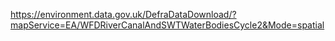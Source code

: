 https://environment.data.gov.uk/DefraDataDownload/?mapService=EA/WFDRiverCanalAndSWTWaterBodiesCycle2&Mode=spatial